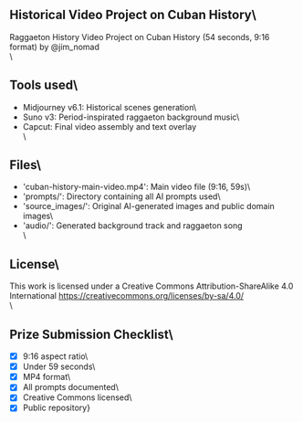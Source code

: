 ## Historical Video Project on Cuban History\
Raggaeton History Video Project on Cuban History (54 seconds, 9:16 format) by @jim_nomad \
\
## Tools used\
- Midjourney v6.1: Historical scenes generation\
- Suno v3: Period-inspirated raggaeton background music\
- Capcut: Final video assembly and text overlay\
\
## Files\
- \'cuban-history-main-video.mp4': Main video file (9:16, 59s)\
- \'prompts/': Directory containing all AI prompts used\
- \'source_images/': Original AI-generated images and public domain images\
- \'audio/': Generated background track and raggaeton song\
\
## License\
This work is licensed under a Creative Commons Attribution-ShareAlike 4.0 International https://creativecommons.org/licenses/by-sa/4.0/ \
\
## Prize Submission Checklist\
- [x] 9:16 aspect ratio\
- [x] Under 59 seconds\
- [x] MP4 format\
- [x] All prompts documented\
- [x] Creative Commons licensed\
- [x] Public repository}
